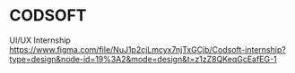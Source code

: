# CODSOFT
UI/UX Internship
https://www.figma.com/file/NuJ1p2cjLmcyx7njTxGCjb/Codsoft-internship?type=design&node-id=19%3A2&mode=design&t=z1zZ8QKeqGcEafEG-1
